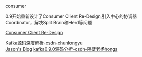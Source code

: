 consumer

0.9开始重新设计了Consumer Client Re-Design,引入中心的协调器Coordinator，解决Split Brain和Herd等问题

[Consumer Client Re-Design](https://cwiki.apache.org/confluence/display/KAFKA/Consumer+Client+Re-Design)

[Kafka源码深度解析-csdn-chunlongyu](http://blog.csdn.net/chunlongyu/article/category/6417583)   
[Jason's Blog](http://www.jasongj.com/tags/Kafka/)
[kafka0.9.0源码分析-csdn-隔壁老杨hongs](http://blog.csdn.net/u014393917/article/category/6332828)
